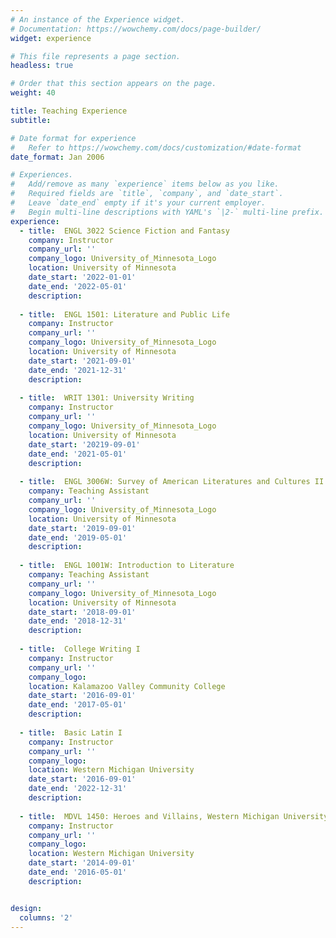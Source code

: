 ```yaml
---
# An instance of the Experience widget.
# Documentation: https://wowchemy.com/docs/page-builder/
widget: experience

# This file represents a page section.
headless: true

# Order that this section appears on the page.
weight: 40

title: Teaching Experience
subtitle:

# Date format for experience
#   Refer to https://wowchemy.com/docs/customization/#date-format
date_format: Jan 2006

# Experiences.
#   Add/remove as many `experience` items below as you like.
#   Required fields are `title`, `company`, and `date_start`.
#   Leave `date_end` empty if it's your current employer.
#   Begin multi-line descriptions with YAML's `|2-` multi-line prefix.
experience:
  - title:  ENGL 3022 Science Fiction and Fantasy
    company: Instructor
    company_url: ''
    company_logo: University_of_Minnesota_Logo
    location: University of Minnesota
    date_start: '2022-01-01'
    date_end: '2022-05-01'
    description:
    
  - title:  ENGL 1501: Literature and Public Life
    company: Instructor
    company_url: ''
    company_logo: University_of_Minnesota_Logo
    location: University of Minnesota
    date_start: '2021-09-01'
    date_end: '2021-12-31'
    description:
    
  - title:  WRIT 1301: University Writing
    company: Instructor
    company_url: ''
    company_logo: University_of_Minnesota_Logo
    location: University of Minnesota
    date_start: '20219-09-01'
    date_end: '2021-05-01'
    description:
    
  - title:  ENGL 3006W: Survey of American Literatures and Cultures II
    company: Teaching Assistant
    company_url: ''
    company_logo: University_of_Minnesota_Logo
    location: University of Minnesota
    date_start: '2019-09-01'
    date_end: '2019-05-01'
    description:
    
  - title:  ENGL 1001W: Introduction to Literature
    company: Teaching Assistant
    company_url: ''
    company_logo: University_of_Minnesota_Logo
    location: University of Minnesota
    date_start: '2018-09-01'
    date_end: '2018-12-31'
    description:
    
  - title:  College Writing I
    company: Instructor
    company_url: ''
    company_logo:
    location: Kalamazoo Valley Community College
    date_start: '2016-09-01'
    date_end: '2017-05-01'
    description:
    
  - title:  Basic Latin I
    company: Instructor
    company_url: ''
    company_logo:
    location: Western Michigan University
    date_start: '2016-09-01'
    date_end: '2022-12-31'
    description:
    
  - title:  MDVL 1450: Heroes and Villains, Western Michigan University
    company: Instructor
    company_url: ''
    company_logo:
    location: Western Michigan University
    date_start: '2014-09-01'
    date_end: '2016-05-01'
    description:


design:
  columns: '2'
---
```

